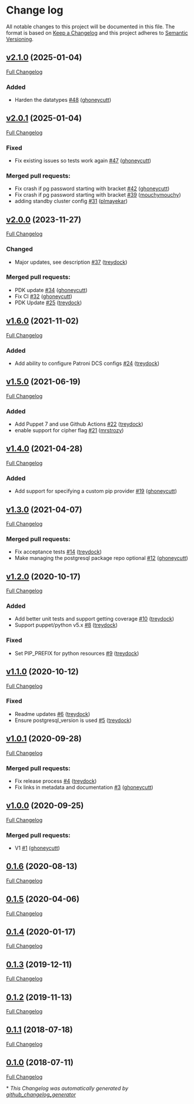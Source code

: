 # Change log

All notable changes to this project will be documented in this file. The format is based on [Keep a Changelog](http://keepachangelog.com/en/1.0.0/) and this project adheres to [Semantic Versioning](http://semver.org).

## [v2.1.0](https://github.com/tailored-automation/puppet-module-patroni/tree/v2.1.0) (2025-01-04)

[Full Changelog](https://github.com/tailored-automation/puppet-module-patroni/compare/v2.0.1...v2.1.0)

### Added

- Harden the datatypes [\#48](https://github.com/tailored-automation/puppet-module-patroni/pull/48) ([ghoneycutt](https://github.com/ghoneycutt))

## [v2.0.1](https://github.com/tailored-automation/puppet-module-patroni/tree/v2.0.1) (2025-01-04)

[Full Changelog](https://github.com/tailored-automation/puppet-module-patroni/compare/v2.0.0...v2.0.1)

### Fixed

- Fix existing issues so tests work again [\#47](https://github.com/tailored-automation/puppet-module-patroni/pull/47) ([ghoneycutt](https://github.com/ghoneycutt))

### Merged pull requests:

- Fix crash if pg password starting with bracket [\#42](https://github.com/tailored-automation/puppet-module-patroni/pull/42) ([ghoneycutt](https://github.com/ghoneycutt))
- Fix crash if pg password starting with bracket [\#39](https://github.com/tailored-automation/puppet-module-patroni/pull/39) ([mouchymouchy](https://github.com/mouchymouchy))
- adding standby cluster config [\#31](https://github.com/tailored-automation/puppet-module-patroni/pull/31) ([plmayekar](https://github.com/plmayekar))

## [v2.0.0](https://github.com/tailored-automation/puppet-module-patroni/tree/v2.0.0) (2023-11-27)

[Full Changelog](https://github.com/tailored-automation/puppet-module-patroni/compare/v1.6.0...v2.0.0)

### Changed

- Major updates, see description [\#37](https://github.com/tailored-automation/puppet-module-patroni/pull/37) ([treydock](https://github.com/treydock))

### Merged pull requests:

- PDK update [\#34](https://github.com/tailored-automation/puppet-module-patroni/pull/34) ([ghoneycutt](https://github.com/ghoneycutt))
- Fix CI [\#32](https://github.com/tailored-automation/puppet-module-patroni/pull/32) ([ghoneycutt](https://github.com/ghoneycutt))
- PDK Update [\#25](https://github.com/tailored-automation/puppet-module-patroni/pull/25) ([treydock](https://github.com/treydock))

## [v1.6.0](https://github.com/tailored-automation/puppet-module-patroni/tree/v1.6.0) (2021-11-02)

[Full Changelog](https://github.com/tailored-automation/puppet-module-patroni/compare/v1.5.0...v1.6.0)

### Added

- Add ability to configure Patroni DCS configs [\#24](https://github.com/tailored-automation/puppet-module-patroni/pull/24) ([treydock](https://github.com/treydock))

## [v1.5.0](https://github.com/tailored-automation/puppet-module-patroni/tree/v1.5.0) (2021-06-19)

[Full Changelog](https://github.com/tailored-automation/puppet-module-patroni/compare/v1.4.0...v1.5.0)

### Added

- Add Puppet 7 and use Github Actions [\#22](https://github.com/tailored-automation/puppet-module-patroni/pull/22) ([treydock](https://github.com/treydock))
- enable support for cipher flag [\#21](https://github.com/tailored-automation/puppet-module-patroni/pull/21) ([mrstrozy](https://github.com/mrstrozy))

## [v1.4.0](https://github.com/tailored-automation/puppet-module-patroni/tree/v1.4.0) (2021-04-28)

[Full Changelog](https://github.com/tailored-automation/puppet-module-patroni/compare/v1.3.0...v1.4.0)

### Added

- Add support for specifying a custom pip provider [\#19](https://github.com/tailored-automation/puppet-module-patroni/pull/19) ([ghoneycutt](https://github.com/ghoneycutt))

## [v1.3.0](https://github.com/tailored-automation/puppet-module-patroni/tree/v1.3.0) (2021-04-07)

[Full Changelog](https://github.com/tailored-automation/puppet-module-patroni/compare/v1.2.0...v1.3.0)

### Merged pull requests:

- Fix acceptance tests [\#14](https://github.com/tailored-automation/puppet-module-patroni/pull/14) ([treydock](https://github.com/treydock))
- Make managing the postgresql package repo optional [\#12](https://github.com/tailored-automation/puppet-module-patroni/pull/12) ([ghoneycutt](https://github.com/ghoneycutt))

## [v1.2.0](https://github.com/tailored-automation/puppet-module-patroni/tree/v1.2.0) (2020-10-17)

[Full Changelog](https://github.com/tailored-automation/puppet-module-patroni/compare/v1.1.0...v1.2.0)

### Added

- Add better unit tests and support getting coverage [\#10](https://github.com/tailored-automation/puppet-module-patroni/pull/10) ([treydock](https://github.com/treydock))
- Support puppet/python v5.x [\#8](https://github.com/tailored-automation/puppet-module-patroni/pull/8) ([treydock](https://github.com/treydock))

### Fixed

- Set PIP\_PREFIX for python resources [\#9](https://github.com/tailored-automation/puppet-module-patroni/pull/9) ([treydock](https://github.com/treydock))

## [v1.1.0](https://github.com/tailored-automation/puppet-module-patroni/tree/v1.1.0) (2020-10-12)

[Full Changelog](https://github.com/tailored-automation/puppet-module-patroni/compare/v1.0.1...v1.1.0)

### Fixed

- Readme updates [\#6](https://github.com/tailored-automation/puppet-module-patroni/pull/6) ([treydock](https://github.com/treydock))
- Ensure postgresql\_version is used [\#5](https://github.com/tailored-automation/puppet-module-patroni/pull/5) ([treydock](https://github.com/treydock))

## [v1.0.1](https://github.com/tailored-automation/puppet-module-patroni/tree/v1.0.1) (2020-09-28)

[Full Changelog](https://github.com/tailored-automation/puppet-module-patroni/compare/v1.0.0...v1.0.1)

### Merged pull requests:

- Fix release process [\#4](https://github.com/tailored-automation/puppet-module-patroni/pull/4) ([treydock](https://github.com/treydock))
- Fix links in metadata and documentation [\#3](https://github.com/tailored-automation/puppet-module-patroni/pull/3) ([ghoneycutt](https://github.com/ghoneycutt))

## [v1.0.0](https://github.com/tailored-automation/puppet-module-patroni/tree/v1.0.0) (2020-09-25)

[Full Changelog](https://github.com/tailored-automation/puppet-module-patroni/compare/0.1.6...v1.0.0)

### Merged pull requests:

- V1 [\#1](https://github.com/tailored-automation/puppet-module-patroni/pull/1) ([ghoneycutt](https://github.com/ghoneycutt))

## [0.1.6](https://github.com/tailored-automation/puppet-module-patroni/tree/0.1.6) (2020-08-13)

[Full Changelog](https://github.com/tailored-automation/puppet-module-patroni/compare/0.1.5...0.1.6)

## [0.1.5](https://github.com/tailored-automation/puppet-module-patroni/tree/0.1.5) (2020-04-06)

[Full Changelog](https://github.com/tailored-automation/puppet-module-patroni/compare/0.1.4...0.1.5)

## [0.1.4](https://github.com/tailored-automation/puppet-module-patroni/tree/0.1.4) (2020-01-17)

[Full Changelog](https://github.com/tailored-automation/puppet-module-patroni/compare/0.1.3...0.1.4)

## [0.1.3](https://github.com/tailored-automation/puppet-module-patroni/tree/0.1.3) (2019-12-11)

[Full Changelog](https://github.com/tailored-automation/puppet-module-patroni/compare/0.1.2...0.1.3)

## [0.1.2](https://github.com/tailored-automation/puppet-module-patroni/tree/0.1.2) (2019-11-13)

[Full Changelog](https://github.com/tailored-automation/puppet-module-patroni/compare/0.1.1...0.1.2)

## [0.1.1](https://github.com/tailored-automation/puppet-module-patroni/tree/0.1.1) (2018-07-18)

[Full Changelog](https://github.com/tailored-automation/puppet-module-patroni/compare/0.1.0...0.1.1)

## [0.1.0](https://github.com/tailored-automation/puppet-module-patroni/tree/0.1.0) (2018-07-11)

[Full Changelog](https://github.com/tailored-automation/puppet-module-patroni/compare/15ab29b2005e537b33a4fad75c22364ce436c439...0.1.0)



\* *This Changelog was automatically generated by [github_changelog_generator](https://github.com/github-changelog-generator/github-changelog-generator)*
